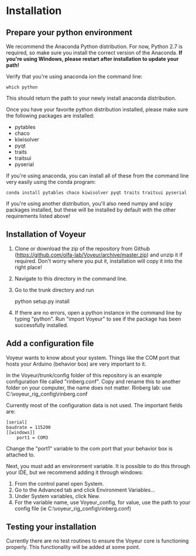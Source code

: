 Installation
===

Prepare your python environment
---
We recommend the Anaconda Python distribution. For now, Python 2.7 is required, so make sure you install the correct version of 
the Anaconda. <b>If you're using Windows, please restart after installation to update your path!</b>

Verify that you're using anaconda ion the command line:

    which python

This should return the path to your newly install anaconda distribution.
 
Once you have your favorite python distribution installed, please make sure the following packages are installed:

* pytables
* chaco
* kiwisolver
* pyqt
* traits
* traitsui
* pyserial

If you're using anaconda, you can install all of these from the command line very easily using the conda program:

    conda install pytables chaco kiwisolver pyqt traits traitsui pyserial
    
If you're using another distribution, you'll also need numpy and scipy packages installed, but these will be installed
by default with the other requirements listed above!

Installation of Voyeur
---
1. Clone or download the zip of the repository from Github (https://github.com/olfa-lab/Voyeur/archive/master.zip) and 
unzip it if required. Don't worry where you put it, installation will copy it into the right place!
2. Navigate to this directory in the command line.
3. Go to the trunk directory and run
    
    python setup.py install
    
4. If there are no errors, open a python instance in the command line by typing "python". Run "import Voyeur" to see if
the package has been successfully installed.

Add a configuration file
---
Voyeur wants to know about your system. Things like the COM port that hosts your Arduino (behavior box) are very 
important to it.

In the Voyeur/trunk/config folder of this repository is an example configuration file called "rinberg.conf". Copy and 
rename this to another folder on your computer, the name does not matter. Rinberg lab: use C:\voyeur_rig_config\rinberg.conf

Currently most of the configuration data is not used. The important fields are:

    [serial]
    baudrate = 115200
    [[windows]]
        port1 = COM3

Change the "port1" variable to the com port that your behavior box is attached to.

Next, you must add an environment variable. It is possible to do this through your IDE, but we recommend adding it 
through windows:

1. From the control panel open System.
2. Go to the Advanced tab and click Environment Variables...
3. Under System variables, click New.
4. For the variable name, use Voyeur_config, for value, use the path to your config file (ie C:\voyeur_rig_config\rinberg.conf)

Testing your installation
---
Currently there are no test routines to ensure the Voyeur core is functioning properly. This functionality will be added
at some point.
